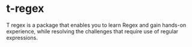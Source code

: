 # t-regex

T regex is a package that enables you to learn Regex and gain hands-on experience, while resolving the challenges that require use of regular expressions.
